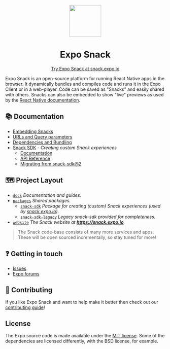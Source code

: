 <!-- Banner Image -->

<p align="center">
  <img src="./logo.svg" width="100px" />
  <h1 align="center">
    Expo Snack
  </h1>
</p>

<p align="center">
  <a href="https://snack.expo.io">Try Expo Snack at snack.expo.io</a>
</p>

Expo Snack is an open-source platform for running React Native apps in the browser. It dynamically bundles and compiles code and runs it in the Expo Client or in a web-player. Code can be saved as "Snacks" and easily shared with others. Snacks can also be embedded to show "live" previews as used by the [React Native documentation](https://reactnative.dev/docs/getting-started).

<!--
> Requesting snacks in bug reports gives your users an easy, lightweight way to give you a minimal, complete, and verifiable example (https://stackoverflow.com/help/minimal-reproducible-example) and allows you to spend more time fixing real issues in your project rather than staring at copy pasted code or cloning someone's repository that may or may not demonstrate a real issue with your project.
-->

## 📚 Documentation

- [Embedding Snacks](./docs/embedding-snacks.md)
- [URLs and Query parameters](./docs/url-query-parameters.md)
- [Dependencies and Bundling](./docs/dependencies-bundling.md)
- [Snack SDK](./packages/snack-sdk) *- Creating custom Snack experiences*
  - [Documentation](./docs/snack-sdk.md)
  - [API Reference](./docs/snack-sdk-api/README.md)
  - [Migrating from snack-sdk@2](./docs/snack-sdk-migration.md)

## 🗺 Project Layout

- [`docs`](/docs) *Documentation and guides.*
- [`packages`](/packages) *Shared packages.*
  - [`snack-sdk`](/packages/snack-sdk) *Package for creating (custom) Snack experiences (used by [snack.expo.io](https://snack.expo.io)).*
  - [`snack-sdk-legacy`](/packages/snack-sdk-legacy) *Legacy snack-sdk provided for completeness.*
- [`website`](/website) *The Snack website at **https://snack.expo.io**.*

> The Snack code-base consists of many more services and apps. These will be open sourced incrementally, so stay tuned for more!

<!--
- [`snackager`](/snackager) *The Snack package bundler at **https://snackager.expo.io**.*
- [`runtime`](/runtime) *The Snack runtime app and web-player.*
-->

## ❓ Getting in touch

- [Issues](https://github.com/expo/snack/issues)
- [Expo forums](https://forums.expo.io/c/snack)

## 👏 Contributing

If you like Expo Snack and want to help make it better then check out our [contributing guide](./CONTRIBUTING.md)!

## License

The Expo source code is made available under the [MIT license](LICENSE). Some of the dependencies are licensed differently, with the BSD license, for example.
